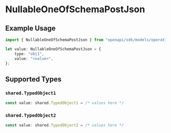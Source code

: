 # NullableOneOfSchemaPostJson

## Example Usage

```typescript
import { NullableOneOfSchemaPostJson } from "openapi/sdk/models/operations";

let value: NullableOneOfSchemaPostJson = {
    type: "obj1",
    value: "<value>",
};
```

## Supported Types

### `shared.TypedObject1`

```typescript
const value: shared.TypedObject1 = /* values here */
```

### `shared.TypedObject2`

```typescript
const value: shared.TypedObject2 = /* values here */
```

